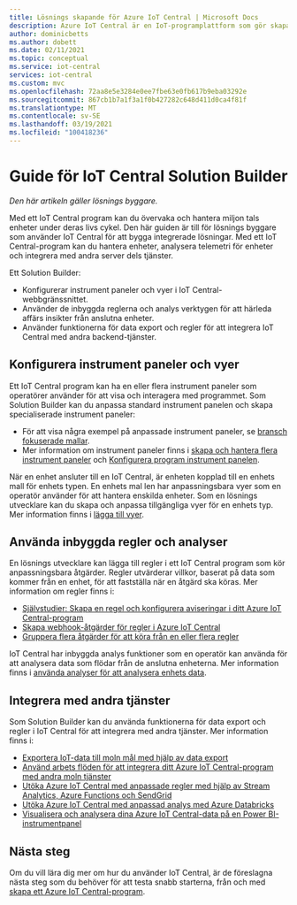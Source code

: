 ```yaml
---
title: Lösnings skapande för Azure IoT Central | Microsoft Docs
description: Azure IoT Central är en IoT-programplattform som gör skapandet av IoT-lösningar enklare. Den här artikeln innehåller en översikt över hur du skapar integrerade lösningar med IoT Central.
author: dominicbetts
ms.author: dobett
ms.date: 02/11/2021
ms.topic: conceptual
ms.service: iot-central
services: iot-central
ms.custom: mvc
ms.openlocfilehash: 72aa8e5e3284e0ee7fbe63e0fb617b9eba03292e
ms.sourcegitcommit: 867cb1b7a1f3a1f0b427282c648d411d0ca4f81f
ms.translationtype: MT
ms.contentlocale: sv-SE
ms.lasthandoff: 03/19/2021
ms.locfileid: "100418236"
---
```

# <a name="iot-central-solution-builder-guide"></a>Guide för IoT Central Solution Builder

*Den här artikeln gäller lösnings byggare.*

Med ett IoT Central program kan du övervaka och hantera miljon tals enheter under deras livs cykel. Den här guiden är till för lösnings byggare som använder IoT Central för att bygga integrerade lösningar. Med ett IoT Central-program kan du hantera enheter, analysera telemetri för enheter och integrera med andra server dels tjänster.

Ett Solution Builder:

- Konfigurerar instrument paneler och vyer i IoT Central-webbgränssnittet.
- Använder de inbyggda reglerna och analys verktygen för att härleda affärs insikter från anslutna enheter.
- Använder funktionerna för data export och regler för att integrera IoT Central med andra backend-tjänster.

## <a name="configure-dashboards-and-views"></a>Konfigurera instrument paneler och vyer

Ett IoT Central program kan ha en eller flera instrument paneler som operatörer använder för att visa och interagera med programmet. Som Solution Builder kan du anpassa standard instrument panelen och skapa specialiserade instrument paneler:

- För att visa några exempel på anpassade instrument paneler, se [bransch fokuserade mallar](concepts-app-templates.md#industry-focused-templates).
- Mer information om instrument paneler finns i [skapa och hantera flera instrument paneler](howto-create-personal-dashboards.md) och [Konfigurera program instrument panelen](howto-add-tiles-to-your-dashboard.md).

När en enhet ansluter till en IoT Central, är enheten kopplad till en enhets mall för enhets typen. En enhets mal len har anpassningsbara vyer som en operatör använder för att hantera enskilda enheter. Som en lösnings utvecklare kan du skapa och anpassa tillgängliga vyer för en enhets typ. Mer information finns i [lägga till vyer](howto-set-up-template.md#add-views).

## <a name="use-built-in-rules-and-analytics"></a>Använda inbyggda regler och analyser

En lösnings utvecklare kan lägga till regler i ett IoT Central program som kör anpassningsbara åtgärder. Regler utvärderar villkor, baserat på data som kommer från en enhet, för att fastställa när en åtgärd ska köras. Mer information om regler finns i:

- [Självstudier: Skapa en regel och konfigurera aviseringar i ditt Azure IoT Central-program](tutorial-create-telemetry-rules.md)
- [Skapa webhook-åtgärder för regler i Azure IoT Central](howto-create-webhooks.md)
- [Gruppera flera åtgärder för att köra från en eller flera regler](howto-use-action-groups.md)

IoT Central har inbyggda analys funktioner som en operatör kan använda för att analysera data som flödar från de anslutna enheterna. Mer information finns i [använda analyser för att analysera enhets data](howto-create-analytics.md).

## <a name="integrate-with-other-services"></a>Integrera med andra tjänster

Som Solution Builder kan du använda funktionerna för data export och regler i IoT Central för att integrera med andra tjänster. Mer information finns i:

- [Exportera IoT-data till moln mål med hjälp av data export](howto-export-data.md)
- [Använd arbets flöden för att integrera ditt Azure IoT Central-program med andra moln tjänster](howto-configure-rules-advanced.md)
- [Utöka Azure IoT Central med anpassade regler med hjälp av Stream Analytics, Azure Functions och SendGrid](howto-create-custom-rules.md)
- [Utöka Azure IoT Central med anpassad analys med Azure Databricks](howto-create-custom-analytics.md)
- [Visualisera och analysera dina Azure IoT Central-data på en Power BI-instrumentpanel](howto-connect-powerbi.md)

## <a name="next-steps"></a>Nästa steg

Om du vill lära dig mer om hur du använder IoT Central, är de föreslagna nästa steg som du behöver för att testa snabb starterna, från och med [skapa ett Azure IoT Central-program](./quick-deploy-iot-central.md).
